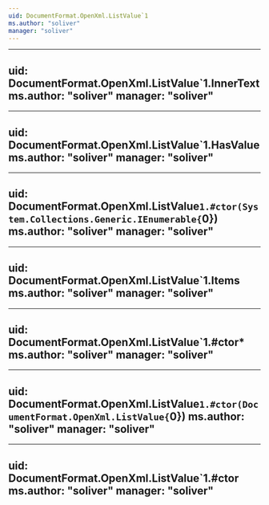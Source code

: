 ```yaml
---
uid: DocumentFormat.OpenXml.ListValue`1
ms.author: "soliver"
manager: "soliver"
---
```


---
uid: DocumentFormat.OpenXml.ListValue`1.InnerText
ms.author: "soliver"
manager: "soliver"
---

---
uid: DocumentFormat.OpenXml.ListValue`1.HasValue
ms.author: "soliver"
manager: "soliver"
---

---
uid: DocumentFormat.OpenXml.ListValue`1.#ctor(System.Collections.Generic.IEnumerable{`0})
ms.author: "soliver"
manager: "soliver"
---

---
uid: DocumentFormat.OpenXml.ListValue`1.Items
ms.author: "soliver"
manager: "soliver"
---

---
uid: DocumentFormat.OpenXml.ListValue`1.#ctor*
ms.author: "soliver"
manager: "soliver"
---

---
uid: DocumentFormat.OpenXml.ListValue`1.#ctor(DocumentFormat.OpenXml.ListValue{`0})
ms.author: "soliver"
manager: "soliver"
---

---
uid: DocumentFormat.OpenXml.ListValue`1.#ctor
ms.author: "soliver"
manager: "soliver"
---
